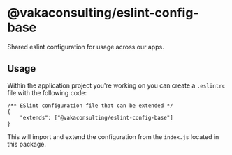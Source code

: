 # @vakaconsulting/eslint-config-base

Shared eslint configuration for usage across our apps.

## Usage

Within the application project you're working on you can create a `.eslintrc` file with the following code:

```
/** ESlint configuration file that can be extended */
{
	"extends": ["@vakaconsulting/eslint-config-base"]
}
```

This will import and extend the configuration from the `index.js` located in this package.
